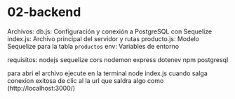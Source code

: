 # 02-backend

Archivos:
db.js: Configuración y conexión a PostgreSQL con Sequelize
index.js: Archivo principal del servidor y rutas 
producto.js: Modelo Sequelize para la tabla `productos`
env: Variables de entorno 

requisitos:
nodejs
sequelize
cors
nodemon
express
dotenev
npm
postgresql

para abri el archivo ejecute en la terminal node index.js
cuando salga conexion exitosa de clic al la url que saldra algo como (http://localhost:3000/)



